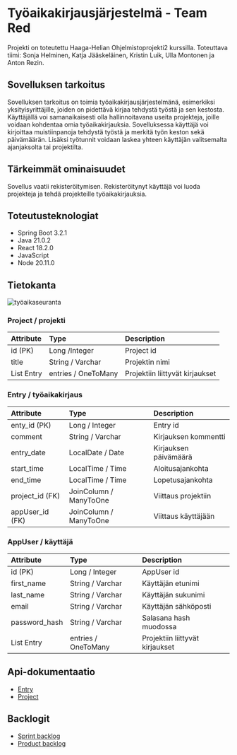 # Työaikakirjausjärjestelmä - Team Red

Projekti on toteutettu Haaga-Helian Ohjelmistoprojekti2 kurssilla.
Toteuttava tiimi: Sonja Helminen, Katja Jääskeläinen, Kristin Luik, Ulla Montonen ja Anton Rezin. 


## Sovelluksen tarkoitus

Sovelluksen tarkoitus on toimia työaikakirjausjärjestelmänä, esimerkiksi yksityisyrittäjille, joiden on pidettävä kirjaa tehdystä työstä ja sen kestosta. Käyttäjällä voi samanaikaisesti olla hallinnoitavana useita projekteja, joille voidaan kohdentaa omia työaikakirjauksia. Sovelluksessa käyttäjä voi kirjoittaa muistiinpanoja tehdystä työstä ja merkitä työn keston sekä päivämäärän. Lisäksi työtunnit voidaan laskea yhteen käyttäjän valitsemalta ajanjaksolta tai projektilta.


## Tärkeimmät ominaisuudet

Sovellus vaatii rekisteröitymisen. Rekisteröitynyt käyttäjä voi luoda projekteja ja tehdä projekteille työaikakirjauksia.

## Toteutusteknologiat
* Spring Boot 3.2.1
* Java 21.0.2
* React 18.2.0
* JavaScript
* Node 20.11.0

## Tietokanta

![työaikaseuranta](https://github.com/TeamRed-Ohjelmistoprojekti2/TimeManagement/assets/91193039/da0099c9-94fb-4109-b955-0dba29ac7042)

### Project / projekti

| Attribute     | Type                    | Description                    |
|:------------- |:------------------------|:-------------------------------|
| id (PK)       | Long /Integer           | Project id                     |
| title         | String / Varchar        | Projektin nimi                 |
| List Entry    | entries / OneToMany     | Projektiin liittyvät kirjaukset|

### Entry / työaikakirjaus

| Attribute       | Type                    | Description                    |
|:--------------- |:------------------------|:-------------------------------|
| enty_id (PK)    | Long / Integer          | Entry id                       |
| comment         | String / Varchar        | Kirjauksen kommentti           |
| entry_date      | LocalDate / Date        | Kirjauksen päivämäärä          |
| start_time      | LocalTime / Time        | Aloitusajankohta               |
| end_time        | LocalTime / Time        | Lopetusajankohta               |
| project_id (FK) | JoinColumn / ManyToOne  | Viittaus projektiin            |
| appUser_id (FK) | JoinColumn / ManyToOne  | Viittaus käyttäjään            |

### AppUser / käyttäjä

| Attribute     | Type                    | Description                    |
|:------------- |:------------------------|:-------------------------------|
| id (PK)       | Long / Integer          | AppUser id                     |
| first_name    | String / Varchar        | Käyttäjän etunimi              |
| last_name     | String / Varchar        | Käyttäjän sukunimi             |
| email         | String / Varchar        | Käyttäjän sähköposti           |
| password_hash | String / Varchar        | Salasana hash muodossa         |
| List Entry    | entries / OneToMany     | Projektiin liittyvät kirjaukset|

## Api-dokumentaatio

* [Entry](api-docs/entry/)
* [Project](api-docs/project/)

## Backlogit

* [Sprint backlog](https://github.com/orgs/TeamRed-Ohjelmistoprojekti2/projects/3/views/2)
* [Product backlog](https://github.com/orgs/TeamRed-Ohjelmistoprojekti2/projects/3)
